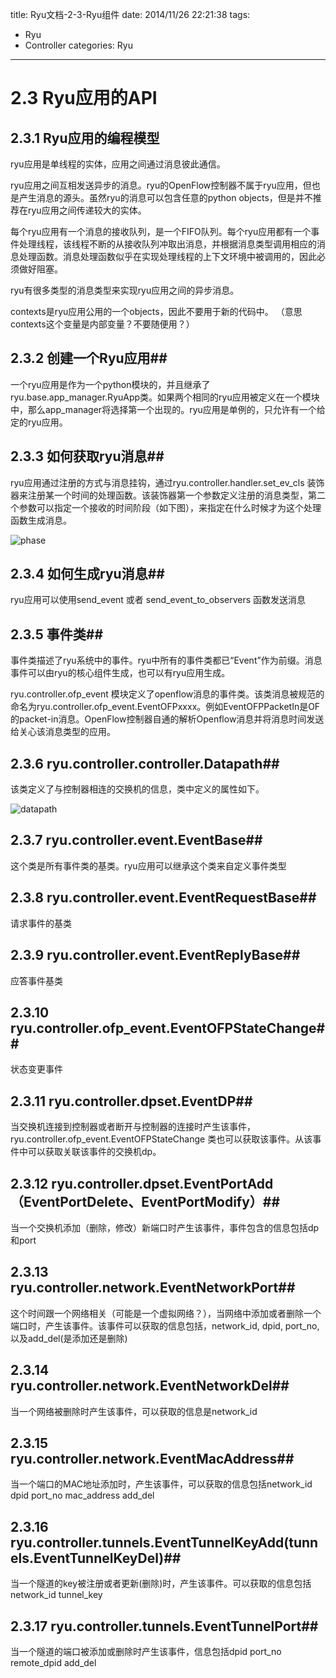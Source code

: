 title: Ryu文档-2-3-Ryu组件
date: 2014/11/26 22:21:38 
tags: 
- Ryu
- Controller
categories: Ryu
---

# 2.3 Ryu应用的API #
## 2.3.1 Ryu应用的编程模型 ##

ryu应用是单线程的实体，应用之间通过消息彼此通信。

ryu应用之间互相发送异步的消息。ryu的OpenFlow控制器不属于ryu应用，但也是产生消息的源头。虽然ryu的消息可以包含任意的python objects，但是并不推荐在ryu应用之间传递较大的实体。
<!--more-->
每个ryu应用有一个消息的接收队列，是一个FIFO队列。每个ryu应用都有一个事件处理线程，该线程不断的从接收队列冲取出消息，并根据消息类型调用相应的消息处理函数。消息处理函数似乎在实现处理线程的上下文环境中被调用的，因此必须做好阻塞。

ryu有很多类型的消息类型来实现ryu应用之间的异步消息。

contexts是ryu应用公用的一个objects，因此不要用于新的代码中。
（意思contexts这个变量是内部变量？不要随便用？）

## 2.3.2 创建一个Ryu应用##
一个ryu应用是作为一个python模块的，并且继承了ryu.base.app\_manager.RyuApp类。如果两个相同的ryu应用被定义在一个模块中，那么app\_manager将选择第一个出现的。ryu应用是单例的，只允许有一个给定的ryu应用。

## 2.3.3 如何获取ryu消息##
ryu应用通过注册的方式与消息挂钩，通过ryu.controller.handler.set\_ev\_cls 装饰器来注册某一个时间的处理函数。该装饰器第一个参数定义注册的消息类型，第二个参数可以指定一个接收的时间阶段（如下图），来指定在什么时候才为这个处理函数生成消息。

![phase](/img/ryudoc4phase.jpg)

## 2.3.4 如何生成ryu消息##
ryu应用可以使用send\_event 或者 send\_event\_to\_observers 函数发送消息

## 2.3.5 事件类##
事件类描述了ryu系统中的事件。ryu中所有的事件类都已“Event”作为前缀。消息事件可以由ryu的核心组件生成，也可以有ryu应用生成。

ryu.controller.ofp\_event 模块定义了openflow消息的事件类。该类消息被规范的命名为ryu.controller.ofp\_event.EventOFPxxxx。例如EventOFPPacketIn是OF的packet-in消息。OpenFlow控制器自通的解析Openflow消息并将消息时间发送给关心该消息类型的应用。

## 2.3.6 ryu.controller.controller.Datapath##

该类定义了与控制器相连的交换机的信息，类中定义的属性如下。

![datapath](/img/ryudoc4dp.jpg)


## 2.3.7 ryu.controller.event.EventBase##
这个类是所有事件类的基类。ryu应用可以继承这个类来自定义事件类型

## 2.3.8 ryu.controller.event.EventRequestBase##
请求事件的基类

## 2.3.9 ryu.controller.event.EventReplyBase##
应答事件基类

## 2.3.10 ryu.controller.ofp_event.EventOFPStateChange##
状态变更事件

## 2.3.11 ryu.controller.dpset.EventDP##
当交换机连接到控制器或者断开与控制器的连接时产生该事件，ryu.controller.ofp_event.EventOFPStateChange 类也可以获取该事件。从该事件中可以获取关联该事件的交换机dp。

## 2.3.12 ryu.controller.dpset.EventPortAdd（EventPortDelete、EventPortModify）##
当一个交换机添加（删除，修改）新端口时产生该事件，事件包含的信息包括dp和port

## 2.3.13 ryu.controller.network.EventNetworkPort##
这个时间跟一个网络相关（可能是一个虚拟网络？），当网络中添加或者删除一个端口时，产生该事件。该事件可以获取的信息包括，network_id, dpid, port_no, 以及add_del(是添加还是删除)

## 2.3.14 ryu.controller.network.EventNetworkDel##
当一个网络被删除时产生该事件，可以获取的信息是network_id

## 2.3.15 ryu.controller.network.EventMacAddress##
当一个端口的MAC地址添加时，产生该事件，可以获取的信息包括network_id dpid port_no mac_address add_del

## 2.3.16 ryu.controller.tunnels.EventTunnelKeyAdd(tunnels.EventTunnelKeyDel)##
当一个隧道的key被注册或者更新(删除)时，产生该事件。可以获取的信息包括 network_id tunnel_key

## 2.3.17 ryu.controller.tunnels.EventTunnelPort##
当一个隧道的端口被添加或删除时产生该事件，信息包括dpid port_no remote_dpid add_del